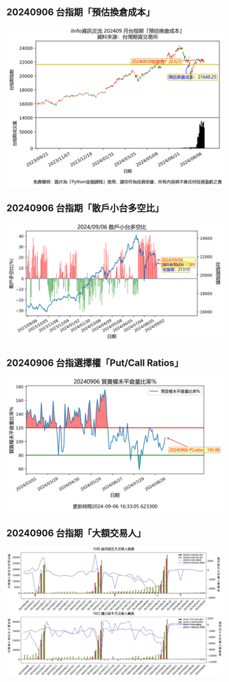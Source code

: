 ## 20240906 台指期「預估換倉成本」
![](images/txfcost.png)

## 20240906 台指期「散戶小台多空比」
![](images/bbiri.png)

## 20240906 台指選擇權「Put/Call Ratios」
![](images/pcratio.png)

## 20240906 台指期「大額交易人」
![](images/blocktrade.png)

